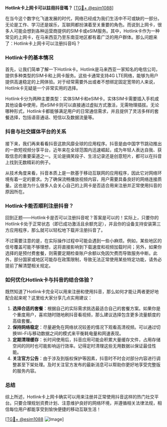 **Hotlink卡上网卡可以註冊抖音嗎？** [[TG💪+ @esim1088](https://t.me/s/esim1088)]

在当今这个数字化飞速发展的时代，网络已经成为我们生活中不可或缺的一部分。无论是工作、学习还是娱乐，互联网都扮演着至关重要的角色。而说到上网卡，很多人可能会想到各种运营商提供的SIM卡或eSIM服务。其中，Hotlink卡作为一种常见的上网卡，在马来西亚乃至东南亚地区都有着广泛的用户群体。那么问题来了：Hotlink卡上网卡可以注册抖音吗？

### Hotlink卡的基本情况

首先，让我们简单了解一下Hotlink卡。Hotlink是马来西亚一家知名的电信公司，提供多种类型的SIM卡和上网卡服务。这些卡通常支持4G LTE网络，能够为用户提供高速稳定的上网体验。对于经常需要外出或者不想绑定固定宽带的人来说，Hotlink卡无疑是一个非常实用的选择。

Hotlink卡分为两种主要类型：实体SIM卡和eSIM卡。实体SIM卡需要插入手机或其他设备中使用，而eSIM卡则可以直接通过虚拟方式激活，无需物理插拔。无论哪种形式，Hotlink卡都能够满足用户的日常通信需求，并且提供了灵活多样的套餐选择，包括语音通话、短信以及数据流量等。

### 抖音与社交媒体平台的关系

接下来，我们再来看看抖音这款风靡全球的应用程序。抖音是由中国字节跳动推出的一款短视频分享平台，近年来在全球范围内迅速崛起，成为年轻人表达自我、获取信息的重要渠道之一。无论是搞笑段子、生活记录还是创意短片，都可以在抖音上找到无数精彩的例子。

从技术角度来看，抖音本质上是一款基于移动互联网的应用程序，因此它对网络环境有着一定的要求。为了确保流畅播放视频内容，用户需要具备良好的网络连接质量。这也是为什么很多人会关心自己的上网卡是否适合用来注册并正常使用抖音的原因所在。

### Hotlink卡能否顺利注册抖音？

回到正题——Hotlink卡是否可以注册抖音呢？答案是可以的！实际上，只要你的Hotlink卡处于正常状态（即已成功激活且余额充足），并且你的设备支持安装第三方应用程序，那么就可以轻松地下载并注册抖音了。

不过需要注意的是，在实际操作过程中可能会遇到一些小麻烦。例如，某些地区的信号覆盖可能不够理想，这将直接影响到下载速度和视频加载时间；另外，如果你选择的是预付费套餐，则需要定期检查账户余额以免因欠费而导致服务中断。此外，部分国家或地区可能存在政策限制，导致无法正常使用某些特定功能，请务必提前了解清楚相关规定。

### 如何优化Hotlink卡与抖音的结合体验？

既然知道了Hotlink卡完全可以用来注册和使用抖音，那么如何才能让两者更好地配合起来呢？这里给大家分享几点实用建议：

1. **选择合适的套餐**：根据自己的实际需求挑选最适合自己的套餐方案。如果你是个重度用户，喜欢随时随地刷抖音看视频，那么建议选择包含更多流量额度的高级套餐。
2. **保持网络稳定**：尽量避免在网络状况较差的情况下观看高清视频。可以通过切换Wi-Fi与移动数据之间的模式来平衡耗电量和网速表现。
3. **定期清理缓存**：长时间使用后，抖音应用可能会积累大量缓存文件，占用存储空间的同时也可能影响运行效率。记得定时清理这些无用数据以保证最佳性能。
4. **关注官方公告**：由于涉及到版权保护等因素，抖音时不时会对部分内容进行调整甚至下架处理。及时关注官方发布的最新消息可以帮助你更好地享受完整版的服务内容。

### 总结

综上所述，Hotlink卡上网卡确实可以用来注册并正常使用抖音这样的热门社交平台。只要合理规划资费计划、注意维护良好的网络环境，并遵循相关法律法规，相信每位用户都能享受到愉快便捷的移动互联生活！

[[TG💪+ @esim1088](https://t.me/s/esim1088) ![Image](https://i.postimg.cc/4NQfJmqS/Snipaste-2025-05-13-00-14-12.png)]